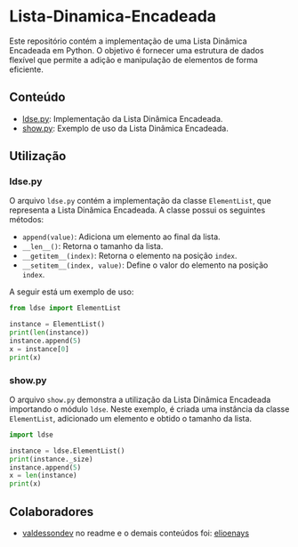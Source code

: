 
# Lista-Dinamica-Encadeada

Este repositório contém a implementação de uma Lista Dinâmica Encadeada em Python. O objetivo é fornecer uma estrutura de dados flexível que permite a adição e manipulação de elementos de forma eficiente.

## Conteúdo

- [ldse.py](ldse.py): Implementação da Lista Dinâmica Encadeada.
- [show.py](show.py): Exemplo de uso da Lista Dinâmica Encadeada.

## Utilização

### ldse.py

O arquivo `ldse.py` contém a implementação da classe `ElementList`, que representa a Lista Dinâmica Encadeada. A classe possui os seguintes métodos:

- `append(value)`: Adiciona um elemento ao final da lista.
- `__len__()`: Retorna o tamanho da lista.
- `__getitem__(index)`: Retorna o elemento na posição `index`.
- `__setitem__(index, value)`: Define o valor do elemento na posição `index`.

A seguir está um exemplo de uso:

```python
from ldse import ElementList

instance = ElementList()
print(len(instance))
instance.append(5)
x = instance[0]
print(x)
```

### show.py

O arquivo `show.py` demonstra a utilização da Lista Dinâmica Encadeada importando o módulo `ldse`. Neste exemplo, é criada uma instância da classe `ElementList`, adicionado um elemento e obtido o tamanho da lista.

```python
import ldse

instance = ldse.ElementList()
print(instance._size)
instance.append(5)
x = len(instance)
print(x)
```

## Colaboradores

- [valdessondev](https://github.com/valdessondev) no readme e o demais conteúdos foi: [elioenays](https://github.com/elioneays)
